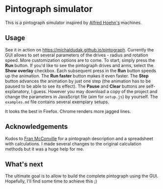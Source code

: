 # Pintograph simulator

This is a pintograph simulator inspired by [Alfred Hoehn's](https://www.youtube.com/user/alfredhoehn) machines.

## Usage
See it in action on https://michaldudak.github.io/pintograph.
Currently the GUI allows to set several parameters of the drives - radius and rotation speed. More customization options are to come.
To start, simply press the **Run** button. If you'd like to see the pintograph drives and arms, select the **Show overlay** checkbox.
Each subsequent press in the **Run** button speeds up the animation. The **Run faster** button makes it even faster. The **Step** button advances the animation by just one step (the animation has to be paused to be able to see its effect).
The **Pause** and **Clear** buttons are self-explanatory, I guess.
However you may download a copy of the project and change the parameters in JavaScript file (aim for `setup.js`) by yourself. The `examples.md` file contains several exemplary setups.

It looks the best in Firefox. Chrome renders more jagged lines.

## Acknowledgements
Kudos to [Fran McConville](http://www.fxmtech.com/harmonog.html) for a pintograph description and a spreadsheet with calculations. I made several changes to the original calculation methods but it was a huge help for me.

## What's next
The ultimate goal is to allow to build the complete pintograph using the GUI. Hopefully, I'll find some time to achieve this ;)
